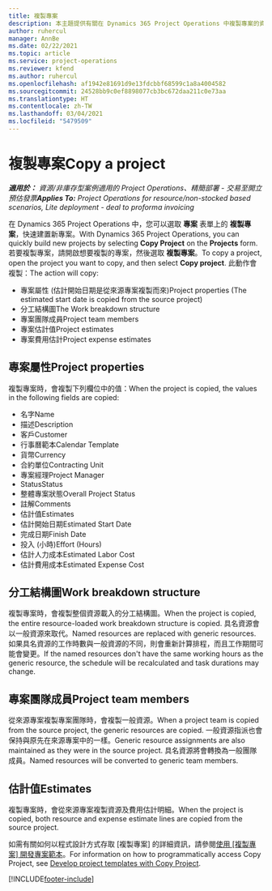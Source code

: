 ```yaml
---
title: 複製專案
description: 本主題提供有關在 Dynamics 365 Project Operations 中複製專案的資訊。
author: ruhercul
manager: AnnBe
ms.date: 02/22/2021
ms.topic: article
ms.service: project-operations
ms.reviewer: kfend
ms.author: ruhercul
ms.openlocfilehash: af1942e81691d9e13fdcbbf68599c1a8a4004582
ms.sourcegitcommit: 24528bb9c0ef8898077cb3bc672daa211c0e73aa
ms.translationtype: HT
ms.contentlocale: zh-TW
ms.lasthandoff: 03/04/2021
ms.locfileid: "5479509"
---
```

# <a name="copy-a-project"></a><span data-ttu-id="277f1-103">複製專案</span><span class="sxs-lookup"><span data-stu-id="277f1-103">Copy a project</span></span>

<span data-ttu-id="277f1-104">_**適用於：** 資源/非庫存型案例適用的 Project Operations、精簡部署 - 交易至開立預估發票_</span><span class="sxs-lookup"><span data-stu-id="277f1-104">_**Applies To:** Project Operations for resource/non-stocked based scenarios, Lite deployment - deal to proforma invoicing_</span></span>

<span data-ttu-id="277f1-105">在 Dynamics 365 Project Operations 中，您可以選取 **專案** 表單上的 **複製專案**，快速建置新專案。</span><span class="sxs-lookup"><span data-stu-id="277f1-105">With Dynamics 365 Project Operations, you can quickly build new projects by selecting **Copy Project** on the **Projects** form.</span></span> <span data-ttu-id="277f1-106">若要複製專案，請開啟想要複製的專案，然後選取 **複製專案**。</span><span class="sxs-lookup"><span data-stu-id="277f1-106">To copy a project, open the project you want to copy, and then select **Copy project**.</span></span> <span data-ttu-id="277f1-107">此動作會複製：</span><span class="sxs-lookup"><span data-stu-id="277f1-107">The action will copy:</span></span>

- <span data-ttu-id="277f1-108">專案屬性 (估計開始日期是從來源專案複製而來)</span><span class="sxs-lookup"><span data-stu-id="277f1-108">Project properties (The estimated start date is copied from the source project)</span></span>
- <span data-ttu-id="277f1-109">分工結構圖</span><span class="sxs-lookup"><span data-stu-id="277f1-109">The Work breakdown structure</span></span>
- <span data-ttu-id="277f1-110">專案團隊成員</span><span class="sxs-lookup"><span data-stu-id="277f1-110">Project team members</span></span>
- <span data-ttu-id="277f1-111">專案估計值</span><span class="sxs-lookup"><span data-stu-id="277f1-111">Project estimates</span></span>
- <span data-ttu-id="277f1-112">專案費用估計</span><span class="sxs-lookup"><span data-stu-id="277f1-112">Project expense estimates</span></span>

## <a name="project-properties"></a><span data-ttu-id="277f1-113">專案屬性</span><span class="sxs-lookup"><span data-stu-id="277f1-113">Project properties</span></span>

<span data-ttu-id="277f1-114">複製專案時，會複製下列欄位中的值：</span><span class="sxs-lookup"><span data-stu-id="277f1-114">When the project is copied, the values in the following fields are copied:</span></span>

- <span data-ttu-id="277f1-115">名字</span><span class="sxs-lookup"><span data-stu-id="277f1-115">Name</span></span>
- <span data-ttu-id="277f1-116">描述</span><span class="sxs-lookup"><span data-stu-id="277f1-116">Description</span></span>
- <span data-ttu-id="277f1-117">客戶</span><span class="sxs-lookup"><span data-stu-id="277f1-117">Customer</span></span>
- <span data-ttu-id="277f1-118">行事曆範本</span><span class="sxs-lookup"><span data-stu-id="277f1-118">Calendar Template</span></span>
- <span data-ttu-id="277f1-119">貨幣</span><span class="sxs-lookup"><span data-stu-id="277f1-119">Currency</span></span>
- <span data-ttu-id="277f1-120">合約單位</span><span class="sxs-lookup"><span data-stu-id="277f1-120">Contracting Unit</span></span>
- <span data-ttu-id="277f1-121">專案經理</span><span class="sxs-lookup"><span data-stu-id="277f1-121">Project Manager</span></span>
- <span data-ttu-id="277f1-122">Status</span><span class="sxs-lookup"><span data-stu-id="277f1-122">Status</span></span>
- <span data-ttu-id="277f1-123">整體專案狀態</span><span class="sxs-lookup"><span data-stu-id="277f1-123">Overall Project Status</span></span>
- <span data-ttu-id="277f1-124">註解</span><span class="sxs-lookup"><span data-stu-id="277f1-124">Comments</span></span>
- <span data-ttu-id="277f1-125">估計值</span><span class="sxs-lookup"><span data-stu-id="277f1-125">Estimates</span></span>
- <span data-ttu-id="277f1-126">估計開始日期</span><span class="sxs-lookup"><span data-stu-id="277f1-126">Estimated Start Date</span></span>
- <span data-ttu-id="277f1-127">完成日期</span><span class="sxs-lookup"><span data-stu-id="277f1-127">Finish Date</span></span>
- <span data-ttu-id="277f1-128">投入 (小時)</span><span class="sxs-lookup"><span data-stu-id="277f1-128">Effort (Hours)</span></span>
- <span data-ttu-id="277f1-129">估計人力成本</span><span class="sxs-lookup"><span data-stu-id="277f1-129">Estimated Labor Cost</span></span>
- <span data-ttu-id="277f1-130">估計費用成本</span><span class="sxs-lookup"><span data-stu-id="277f1-130">Estimated Expense Cost</span></span>

## <a name="work-breakdown-structure"></a><span data-ttu-id="277f1-131">分工結構圖</span><span class="sxs-lookup"><span data-stu-id="277f1-131">Work breakdown structure</span></span>

<span data-ttu-id="277f1-132">複製專案時，會複製整個資源載入的分工結構圖。</span><span class="sxs-lookup"><span data-stu-id="277f1-132">When the project is copied, the entire resource-loaded work breakdown structure is copied.</span></span> <span data-ttu-id="277f1-133">具名資源會以一般資源來取代。</span><span class="sxs-lookup"><span data-stu-id="277f1-133">Named resources are replaced with generic resources.</span></span> <span data-ttu-id="277f1-134">如果具名資源的工作時數與一般資源的不同，則會重新計算排程，而且工作期間可能會變更。</span><span class="sxs-lookup"><span data-stu-id="277f1-134">If the named resources don't have the same working hours as the generic resource, the schedule will be recalculated and task durations may change.</span></span>

## <a name="project-team-members"></a><span data-ttu-id="277f1-135">專案團隊成員</span><span class="sxs-lookup"><span data-stu-id="277f1-135">Project team members</span></span>

<span data-ttu-id="277f1-136">從來源專案複製專案團隊時，會複製一般資源。</span><span class="sxs-lookup"><span data-stu-id="277f1-136">When a project team is copied from the source project, the generic resources are copied.</span></span> <span data-ttu-id="277f1-137">一般資源指派也會保持與原先在來源專案中的一樣。</span><span class="sxs-lookup"><span data-stu-id="277f1-137">Generic resource assignments are also maintained as they were in the source project.</span></span> <span data-ttu-id="277f1-138">具名資源將會轉換為一般團隊成員。</span><span class="sxs-lookup"><span data-stu-id="277f1-138">Named resources will be converted to generic team members.</span></span>

## <a name="estimates"></a><span data-ttu-id="277f1-139">估計值</span><span class="sxs-lookup"><span data-stu-id="277f1-139">Estimates</span></span>

<span data-ttu-id="277f1-140">複製專案時，會從來源專案複製資源及費用估計明細。</span><span class="sxs-lookup"><span data-stu-id="277f1-140">When the project is copied, both resource and expense estimate lines are copied from the source project.</span></span> 

<span data-ttu-id="277f1-141">如需有關如何以程式設計方式存取 [複製專案] 的詳細資訊，請參閱[使用 [複製專案] 開發專案範本](dev-copy-project.md)。</span><span class="sxs-lookup"><span data-stu-id="277f1-141">For information on how to programmatically access Copy Project, see [Develop project templates with Copy Project](dev-copy-project.md).</span></span>


[!INCLUDE[footer-include](../includes/footer-banner.md)]
